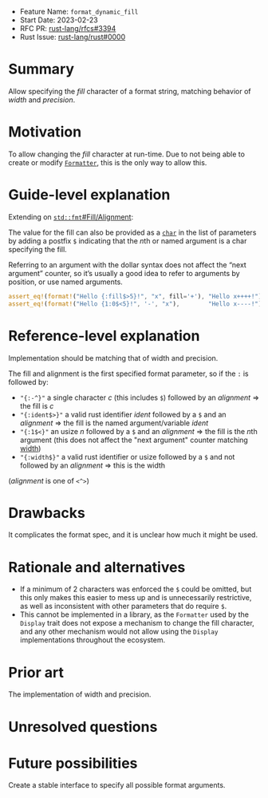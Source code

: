 - Feature Name: `format_dynamic_fill`
- Start Date: 2023-02-23
- RFC PR: [rust-lang/rfcs#3394](https://github.com/rust-lang/rfcs/pull/3394)
- Rust Issue: [rust-lang/rust#0000](https://github.com/rust-lang/rust/issues/0000)

# Summary
[summary]: #summary

Allow specifying the *fill* character of a format string, matching behavior of *width* and *precision*.

# Motivation
[motivation]: #motivation

To allow changing the *fill* character at run-time. Due to not being able to create or modify [`Formatter`](https://doc.rust-lang.org/std/fmt/struct.Formatter.html), this is the only way to allow this.

# Guide-level explanation
[guide-level-explanation]: #guide-level-explanation

Extending on [`std::fmt`#Fill/Alignment](https://doc.rust-lang.org/std/fmt/index.html#fillalignment):

The value for the fill can also be provided as a [`char`](https://doc.rust-lang.org/std/primitive.char.html) in the list of parameters by adding a postfix `$` indicating that the *n*th or named argument is a char specifying the fill.

Referring to an argument with the dollar syntax does not affect the “next argument” counter, so it’s usually a good idea to refer to arguments by position, or use named arguments.

```rs
assert_eq!(format!("Hello {:fill$>5}!", "x", fill='+'), "Hello x++++!");
assert_eq!(format!("Hello {1:0$<5}!", '-', "x"),        "Hello x----!");
```

# Reference-level explanation
[reference-level-explanation]: #reference-level-explanation

Implementation should be matching that of width and precision.

The fill and alignment is the first specified format parameter, so if the `:` is followed by:
- `"{:-^}"` a single character *c* (this includes `$`) followed by an *alignment* ⇒ the fill is *c*
- `"{:ident$>}"` a valid rust identifier *ident* followed by a `$` and an *alignment* ⇒ the fill is the named argument/variable *ident*
- `"{:1$<}"` an usize *n* followed by a `$` and an *alignment* ⇒ the fill is the *n*th argument (this does not affect the "next argument" counter matching [width](https://doc.rust-lang.org/std/fmt/index.html#width))
- `"{:width$}"` a valid rust identifier or usize followed by a `$` and not followed by an *alignment* ⇒ this is the width

(*alignment* is one of `<^>`)

# Drawbacks
[drawbacks]: #drawbacks

It complicates the format spec, and it is unclear how much it might be used.

# Rationale and alternatives
[rationale-and-alternatives]: #rationale-and-alternatives

- If a minimum of 2 characters was enforced the `$` could be omitted, but this only makes this easier to mess up and is unnecessarily restrictive, as well as inconsistent with other parameters that do require `$`.
- This cannot be implemented in a library, as the `Formatter` used by the `Display` trait does not expose a mechanism to change the fill character, and any other mechanism would not allow using the `Display` implementations throughout the ecosystem.

# Prior art
[prior-art]: #prior-art

The implementation of width and precision.

# Unresolved questions
[unresolved-questions]: #unresolved-questions

# Future possibilities
[future-possibilities]: #future-possibilities

Create a stable interface to specify all possible format arguments.
